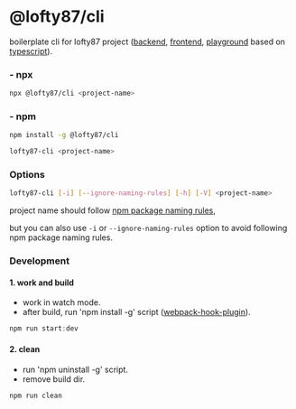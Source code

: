 # @lofty87/cli

boilerplate cli for lofty87 project ([backend](https://github.com/lofty87/cli/tree/master/packages/baseBackend#backend), [frontend](https://github.com/lofty87/cli/tree/master/packages/baseFrontend#frontend), [playground](https://github.com/lofty87/cli/tree/master/packages/basePlayground#playground) based on [typescript](https://www.typescriptlang.org/)).

### - npx

```bash
npx @lofty87/cli <project-name>
```

### - npm

```bash
npm install -g @lofty87/cli

lofty87-cli <project-name>
```

### Options

```bash
lofty87-cli [-i] [--ignore-naming-rules] [-h] [-V] <project-name>
```

project name should follow [npm package naming rules](https://github.com/npm/validate-npm-package-name#naming-rules),

but you can also use `-i` or `--ignore-naming-rules` option to avoid following npm package naming rules.

### Development

#### 1. work and build

- work in watch mode.
- after build, run 'npm install -g' script ([webpack-hook-plugin](https://github.com/tienne/webpack-hook-plugin)).

```ts
npm run start:dev
```

#### 2. clean

- run 'npm uninstall -g' script.
- remove build dir.

```ts
npm run clean
```